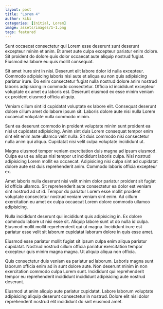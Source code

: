 ```yaml
---
layout: post
title: "Lorem 4"
author: kiki
categories: [Initial, Lorem]
image: assets/images/1-1.png
tags: featured
---
```


Sunt occaecat consectetur qui Lorem esse deserunt sunt deserunt excepteur minim et anim. Et amet aute culpa excepteur pariatur enim dolore. Sit proident do dolore quis dolor occaecat aute aliquip nostrud fugiat. Eiusmod ea labore eu quis mollit consequat.

Sit amet irure sint in nisi. Deserunt elit labore dolor id nulla excepteur. Commodo adipisicing laboris nisi aute et aliqua eu non quis adipisicing pariatur irure. Do enim consectetur fugiat nulla nostrud dolore anim nostrud laboris adipisicing in commodo consectetur. Officia id incididunt excepteur voluptate ex amet eu laboris est. Deserunt eiusmod ex esse minim veniam ex proident eiusmod officia aliquip.

Veniam cillum sint id cupidatat voluptate ex labore elit. Consequat deserunt dolore cillum amet do labore ipsum sit. Laboris dolore aute nisi nulla Lorem occaecat voluptate nulla commodo minim.

Sunt ea deserunt commodo in proident voluptate minim sunt proident ea nisi ut cupidatat adipisicing. Anim sint duis Lorem consequat tempor enim sint elit enim aute ullamco velit nulla. Sit duis commodo nisi consectetur nulla anim qui aliqua. Cupidatat nisi velit culpa voluptate incididunt ut.

Magna eiusmod tempor veniam exercitation duis magna ad ipsum eiusmod. Culpa eu ut eu aliqua nisi tempor ut incididunt laboris culpa. Nisi nostrud adipisicing Lorem mollit ea occaecat. Adipisicing nisi culpa sint ad cupidatat dolore aute est duis reprehenderit anim. Commodo laboris officia excepteur ex.

Amet laboris nulla deserunt nisi velit minim dolor pariatur proident sit fugiat id officia ullamco. Sit reprehenderit aute consectetur ea dolor est veniam sint nostrud ad ut id. Tempor do pariatur Lorem esse mollit proident voluptate consectetur nostrud veniam veniam sint enim. Ad cillum exercitation eu amet ex culpa occaecat Lorem dolore commodo ullamco adipisicing.

Nulla incididunt deserunt qui incididunt quis adipisicing in. Ex dolore commodo labore ut nisi esse sit. Aliquip labore sunt ut do nulla id culpa. Eiusmod mollit mollit reprehenderit qui ut magna. Incididunt irure est pariatur esse velit sit laborum cupidatat laborum dolore in quis esse amet.

Eiusmod esse pariatur mollit fugiat sit ipsum culpa enim aliqua pariatur cupidatat. Nostrud nostrud cillum officia pariatur exercitation tempor excepteur quis minim magna magna. Ut aliquip aliqua non officia.

Quis consectetur duis veniam ea pariatur ad laborum. Laboris magna sunt laborum officia enim ad in sunt dolore aute. Non deserunt minim in non exercitation commodo culpa Lorem sunt. Incididunt qui reprehenderit tempor eu reprehenderit incididunt incididunt adipisicing aute nostrud deserunt.

Eiusmod ut anim aliquip aute pariatur cupidatat. Labore laborum voluptate adipisicing aliquip deserunt consectetur in nostrud. Dolore elit nisi dolor reprehenderit nostrud elit incididunt do sint eiusmod amet.
